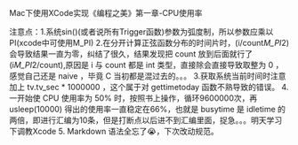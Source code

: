 Mac下使用XCode实现《编程之美》第一章-CPU使用率

注意点：1.系统sin()(或者说所有Trigger函数)参数为弧度制，所以参数应乘以PI(xcode中可使用M_PI)
2.在分开计算正弦函数分布的时间片时，(i/count*M_PI*2)会导致结果一直为零，纠结了很久，结果发现把 count 放到后面就行了(i*M_PI*2/count),原因是 i 与 count 都是 int 类型，直接除会直接导致取整为 0 ，感觉自己还是 naive ，毕竟 C 当初都是混过去的。。。
3.获取系统当前时间时注意加上 tv.tv_sec * 1000000 ，这个属于对 gettimetoday 函数不熟导致的错误。
4.一开始使 CPU 使用率为 50% 时，按照书上操作，循环9600000次，再 usleep(10000) 得出的使用率一直稳定在66%，也就是 busytime 是 idletime 的两倍，即进行汇编为10条，但是打断点以后进不到汇编里面，捉急。。。明天学习下调教Xcode
5. Markdown 语法全忘了😭，下次改动规范。